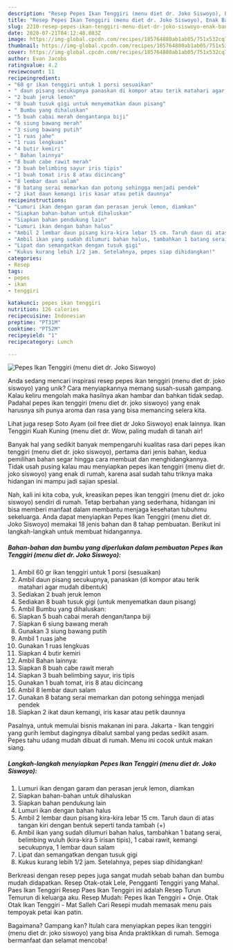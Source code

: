 ```yaml
---
description: "Resep Pepes Ikan Tenggiri (menu diet dr. Joko Siswoyo), Enak Banget"
title: "Resep Pepes Ikan Tenggiri (menu diet dr. Joko Siswoyo), Enak Banget"
slug: 2210-resep-pepes-ikan-tenggiri-menu-diet-dr-joko-siswoyo-enak-banget
date: 2020-07-21T04:12:48.083Z
image: https://img-global.cpcdn.com/recipes/185764880ab1ab05/751x532cq70/pepes-ikan-tenggiri-menu-diet-dr-joko-siswoyo-foto-resep-utama.jpg
thumbnail: https://img-global.cpcdn.com/recipes/185764880ab1ab05/751x532cq70/pepes-ikan-tenggiri-menu-diet-dr-joko-siswoyo-foto-resep-utama.jpg
cover: https://img-global.cpcdn.com/recipes/185764880ab1ab05/751x532cq70/pepes-ikan-tenggiri-menu-diet-dr-joko-siswoyo-foto-resep-utama.jpg
author: Evan Jacobs
ratingvalue: 4.2
reviewcount: 11
recipeingredient:
- "60 gr ikan tenggiri untuk 1 porsi sesuaikan"
- " daun pisang secukupnya panaskan di kompor atau terik matahari agar mudah dibentuk"
- "2 buah jeruk lemon"
- "8 buah tusuk gigi untuk menyematkan daun pisang"
- " Bumbu yang dihaluskan"
- "5 buah cabai merah dengantanpa biji"
- "6 siung bawang merah"
- "3 siung bawang putih"
- "1 ruas jahe"
- "1 ruas lengkuas"
- "4 butir kemiri"
- " Bahan lainnya"
- "8 buah cabe rawit merah"
- "3 buah belimbing sayur iris tipis"
- "1 buah tomat iris 8 atau dicincang"
- "8 lembar daun salam"
- "8 batang serai memarkan dan potong sehingga menjadi pendek"
- "2 ikat daun kemangi iris kasar atau petik daunnya"
recipeinstructions:
- "Lumuri ikan dengan garam dan perasan jeruk lemon, diamkan"
- "Siapkan bahan-bahan untuk dihaluskan"
- "Siapkan bahan pendukung lain"
- "Lumuri ikan dengan bahan halus"
- "Ambil 2 lembar daun pisang kira-kira lebar 15 cm. Taruh daun di atas tangan kiri dengan bentuk seperti tanda tambah (+)"
- "Ambil ikan yang sudah dilumuri bahan halus, tambahkan 1 batang serai, belimbing wuluh (kira-kira 5 irisan tipis), 1 cabai rawit, kemangi secukupnya, 1 lembar daun salam"
- "Lipat dan semangatkan dengan tusuk gigi"
- "Kukus kurang lebih 1/2 jam. Setelahnya, pepes siap dihidangkan!"
categories:
- Resep
tags:
- pepes
- ikan
- tenggiri

katakunci: pepes ikan tenggiri 
nutrition: 126 calories
recipecuisine: Indonesian
preptime: "PT31M"
cooktime: "PT52M"
recipeyield: "1"
recipecategory: Lunch

---
```



![Pepes Ikan Tenggiri (menu diet dr. Joko Siswoyo)](https://img-global.cpcdn.com/recipes/185764880ab1ab05/751x532cq70/pepes-ikan-tenggiri-menu-diet-dr-joko-siswoyo-foto-resep-utama.jpg)

Anda sedang mencari inspirasi resep pepes ikan tenggiri (menu diet dr. joko siswoyo) yang unik? Cara menyiapkannya memang susah-susah gampang. Kalau keliru mengolah maka hasilnya akan hambar dan bahkan tidak sedap. Padahal pepes ikan tenggiri (menu diet dr. joko siswoyo) yang enak harusnya sih punya aroma dan rasa yang bisa memancing selera kita.

Lihat juga resep Soto Ayam (oil free diet dr Joko Siswoyo) enak lainnya. Ikan Tenggiri Kuah Kuning (menu diet dr. Wow, paling mudah di tanah air!

Banyak hal yang sedikit banyak mempengaruhi kualitas rasa dari pepes ikan tenggiri (menu diet dr. joko siswoyo), pertama dari jenis bahan, kedua pemilihan bahan segar hingga cara membuat dan menghidangkannya. Tidak usah pusing kalau mau menyiapkan pepes ikan tenggiri (menu diet dr. joko siswoyo) yang enak di rumah, karena asal sudah tahu triknya maka hidangan ini mampu jadi sajian spesial.


Nah, kali ini kita coba, yuk, kreasikan pepes ikan tenggiri (menu diet dr. joko siswoyo) sendiri di rumah. Tetap berbahan yang sederhana, hidangan ini bisa memberi manfaat dalam membantu menjaga kesehatan tubuhmu sekeluarga. Anda dapat menyiapkan Pepes Ikan Tenggiri (menu diet dr. Joko Siswoyo) memakai 18 jenis bahan dan 8 tahap pembuatan. Berikut ini langkah-langkah untuk membuat hidangannya.

<!--inarticleads1-->

##### Bahan-bahan dan bumbu yang diperlukan dalam pembuatan Pepes Ikan Tenggiri (menu diet dr. Joko Siswoyo):

1. Ambil 60 gr ikan tenggiri untuk 1 porsi (sesuaikan)
1. Ambil  daun pisang secukupnya, panaskan (di kompor atau terik matahari agar mudah dibentuk)
1. Sediakan 2 buah jeruk lemon
1. Sediakan 8 buah tusuk gigi (untuk menyematkan daun pisang)
1. Ambil  Bumbu yang dihaluskan:
1. Siapkan 5 buah cabai merah dengan/tanpa biji
1. Siapkan 6 siung bawang merah
1. Gunakan 3 siung bawang putih
1. Ambil 1 ruas jahe
1. Gunakan 1 ruas lengkuas
1. Siapkan 4 butir kemiri
1. Ambil  Bahan lainnya:
1. Siapkan 8 buah cabe rawit merah
1. Siapkan 3 buah belimbing sayur, iris tipis
1. Gunakan 1 buah tomat, iris 8 atau dicincang
1. Ambil 8 lembar daun salam
1. Gunakan 8 batang serai memarkan dan potong sehingga menjadi pendek
1. Siapkan 2 ikat daun kemangi, iris kasar atau petik daunnya


Pasalnya, untuk memulai bisnis makanan ini para. Jakarta - Ikan tenggiri yang gurih lembut dagingnya dibalut sambal yang pedas sedikit asam. Pepes tahu udang mudah dibuat di rumah. Menu ini cocok untuk makan siang. 

<!--inarticleads2-->

##### Langkah-langkah menyiapkan Pepes Ikan Tenggiri (menu diet dr. Joko Siswoyo):

1. Lumuri ikan dengan garam dan perasan jeruk lemon, diamkan
1. Siapkan bahan-bahan untuk dihaluskan
1. Siapkan bahan pendukung lain
1. Lumuri ikan dengan bahan halus
1. Ambil 2 lembar daun pisang kira-kira lebar 15 cm. Taruh daun di atas tangan kiri dengan bentuk seperti tanda tambah (+)
1. Ambil ikan yang sudah dilumuri bahan halus, tambahkan 1 batang serai, belimbing wuluh (kira-kira 5 irisan tipis), 1 cabai rawit, kemangi secukupnya, 1 lembar daun salam
1. Lipat dan semangatkan dengan tusuk gigi
1. Kukus kurang lebih 1/2 jam. Setelahnya, pepes siap dihidangkan!


Berkreasi dengan resep pepes juga sangat mudah sebab bahan dan bumbu mudah didapatkan. Resep Otak-otak Lele, Pengganti Tenggiri yang Mahal. Paes Ikan Tenggiri Resep Paes Ikan Tenggiri ini adalah Resep Turun Temurun di keluarga aku. Resep Mudah: Pepes Ikan Tenggiri + Onje. Otak Otak Ikan Tenggiri - Mat Salleh Cari Resepi mudah memasak menu pais tempoyak petai ikan patin. 

Bagaimana? Gampang kan? Itulah cara menyiapkan pepes ikan tenggiri (menu diet dr. joko siswoyo) yang bisa Anda praktikkan di rumah. Semoga bermanfaat dan selamat mencoba!
